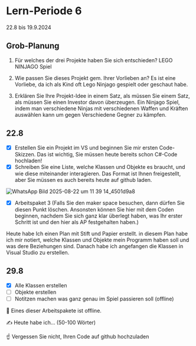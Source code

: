 # Lern-Periode 6

22.8 bis 19.9.2024

## Grob-Planung

1. Für welches der drei Projekte haben Sie sich entschieden?
   LEGO NINJAGO Spiel

2. Wie passen Sie dieses Projekt gem. Ihrer Vorlieben an?
   Es ist eine Vorliebe, da ich als Kind oft Lego Ninjago gespielt oder geschaut habe.
   
3. Erklären Sie Ihre Projekt-Idee in einem Satz, als müssen Sie einem Satz, als müssen Sie einen Investor davon überzeugen.
   Ein Ninjago Spiel, indem man verschiedene Ninjas mit verschiedenen Waffen und Kräften auswählen kann um gegen Verschiedene Gegner zu kämpfen.

## 22.8

- [x] Erstellen Sie ein Projekt im VS und beginnen Sie mir ersten Code-Skizzen. Das ist wichtig, Sie müssen heute bereits schon C#-Code hochladen!
- [x] Schreiben Sie eine Liste, welche Klassen und Objekte es braucht, und wie diese miteinander interagieren. Das Format ist Ihnen freigestellt, aber Sie müssen es auch bereits heute auf github laden.

![WhatsApp Bild 2025-08-22 um 11 39 14_4501d9a8](https://github.com/user-attachments/assets/95df0192-dee7-46d5-a6a8-fbed3edd25d8)



- [x] Arbeitspaket 3 (Falls Sie den maker space besuchen, dann dürfen Sie diesen Punkt löschen. Ansonsten können Sie hier mit dem Coden beginnen, nachdem Sie sich ganz klar überlegt haben, was Ihr erster Schritt ist und den hier als AP festgehalten haben.)

Heute habe Ich einen Plan mit Stift und Papier erstellt. in diesem Plan habe ich mir notiert, welche Klassen und Objekte mein Programm haben soll und was dere Beziehungen sind. Danach habe ich angefangen die Klassen in Visual Studio zu erstellen.


## 29.8

- [x] Alle Klassen erstellen
- [ ] Objekte erstellen
- [ ] Notitzen machen was ganz genau im Spiel passieren soll (offline) 

📵 Eines dieser Arbeitspakete ist offline.

✍️ Heute habe ich... (50-100 Wörter)

☝️ Vergessen Sie nicht, Ihren Code auf github hochzuladen




